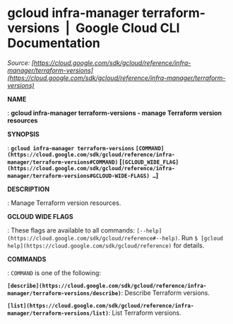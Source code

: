 # gcloud infra-manager terraform-versions  |  Google Cloud CLI Documentation

*Source: [https://cloud.google.com/sdk/gcloud/reference/infra-manager/terraform-versions](https://cloud.google.com/sdk/gcloud/reference/infra-manager/terraform-versions)*

**NAME**

: **gcloud infra-manager terraform-versions - manage Terraform version resources**

**SYNOPSIS**

: **`gcloud infra-manager terraform-versions` `[COMMAND](https://cloud.google.com/sdk/gcloud/reference/infra-manager/terraform-versions#COMMAND)` [`[GCLOUD_WIDE_FLAG](https://cloud.google.com/sdk/gcloud/reference/infra-manager/terraform-versions#GCLOUD-WIDE-FLAGS) …`]**

**DESCRIPTION**

: Manage Terraform version resources.

**GCLOUD WIDE FLAGS**

: These flags are available to all commands: `[--help](https://cloud.google.com/sdk/gcloud/reference#--help)`.
Run `$ [gcloud help](https://cloud.google.com/sdk/gcloud/reference)` for details.

**COMMANDS**

: ``COMMAND`` is one of the following:

**`[describe](https://cloud.google.com/sdk/gcloud/reference/infra-manager/terraform-versions/describe)`**:
Describe Terraform versions.

**`[list](https://cloud.google.com/sdk/gcloud/reference/infra-manager/terraform-versions/list)`**:
List Terraform versions.